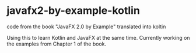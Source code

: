 # javafx2-by-example-kotlin
code from the book "JavaFX 2.0 by Example" translated into koltin

Using this to learn Kotlin and JavaFX at the same time.  Currently working on the examples from Chapter 1 of the book.
